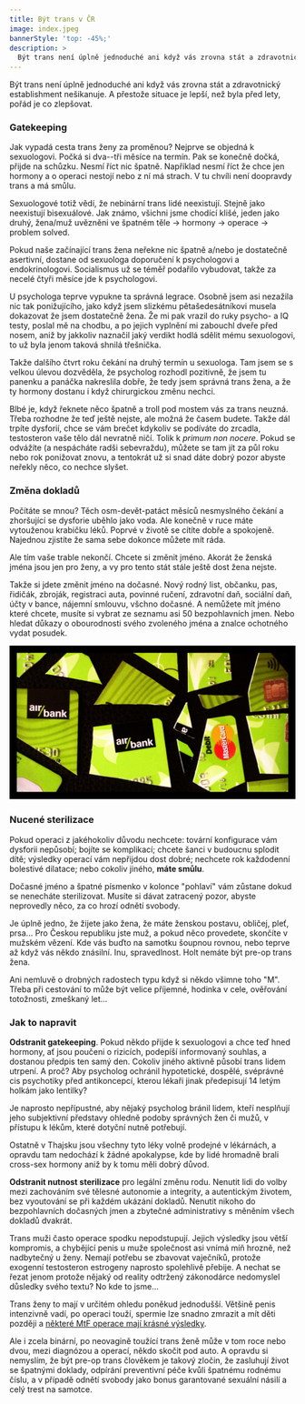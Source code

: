 ```yaml
---
title: Být trans v ČR
image: index.jpeg
bannerStyle: 'top: -45%;'
description: >
  Být trans není úplně jednoduché ani když vás zrovna stát a zdravotnický establishment nešikanuje.
---
```


Být trans není úplně jednoduché ani když vás zrovna stát a zdravotnický establishment nešikanuje. A přestože situace je lepší, než byla před lety, pořád je co zlepšovat.

### Gatekeeping

Jak vypadá cesta trans ženy za proměnou? Nejprve se objedná k sexuologovi. Počká si dva--tři měsíce na termín. Pak se konečně dočká, přijde na schůzku. Nesmí říct nic špatně. Například nesmí říct že chce jen hormony a o operaci nestojí nebo z ní má strach. V tu chvíli není doopravdy trans a má smůlu.

Sexuologové totiž vědí, že nebinární trans lidé neexistují. Stejně jako neexistují bisexuálové. Jak známo, všichni jsme chodící klišé, jeden jako druhý, žena/muž uvězněni ve špatném těle &#8594; hormony &#8594; operace &#8594; problem solved.

Pokud naše začínající trans žena neřekne nic špatně a/nebo je dostatečně asertivní, dostane od sexuologa doporučení k psychologovi a endokrinologovi. Socialismus už se téměř podařilo vybudovat, takže za necelé čtyři měsíce jde k psychologovi.

U psychologa teprve vypukne ta správná legrace. Osobně jsem asi nezažila nic tak ponižujícího, jako když jsem slizkému pětašedesátníkovi musela dokazovat že jsem dostatečně žena. Že mi pak vrazil do ruky psycho- a IQ testy, poslal mě na chodbu, a po jejich vyplnění mi zabouchl dveře před nosem, aniž by jakkoliv naznačil jaký verdikt hodlá sdělit mému sexuologovi, to už byla jenom taková shnilá třešnička.

Takže dalšího čtvrt roku čekání na druhý termín u sexuologa. Tam jsem se s velkou úlevou dozvěděla, že psycholog rozhodl pozitivně, že jsem tu panenku a panáčka nakreslila dobře, že tedy jsem správná trans žena, a že ty hormony dostanu i když chirurgickou změnu nechci.

Blbé je, když řeknete něco špatně a troll pod mostem vás za trans neuzná. Třeba rozhodne že teď ještě nejste, ale možná že časem budete. Takže dál trpíte dysforií, chce se vám brečet kdykoliv se podíváte do zrcadla, testosteron vaše tělo dál nevratně ničí. Tolik k *primum non nocere*. Pokud se odvážíte (a nespácháte radši sebevraždu), můžete se tam jít za půl roku nebo rok ponižovat znovu, a tentokrát už si snad dáte dobrý pozor abyste neřekly něco, co nechce slyšet.

### Změna dokladů

Počítáte se mnou? Těch osm-devět-patáct měsíců nesmyslného čekání a zhoršující se dysforie uběhlo jako voda. Ale konečně v ruce máte vytouženou krabičku léků. Poprvé v životě se cítíte dobře a spokojeně. Najednou zjistíte že sama sebe dokonce můžete mít ráda.

Ale tím vaše trable nekončí. Chcete si změnit jméno. Akorát že ženská jména jsou jen pro ženy, a vy pro tento stát stále ještě dost žena nejste.

Takže si jdete změnit jméno na dočasné. Nový rodný list, občanku, pas, řidičák, zbroják, registraci auta, povinné ručení, zdravotní daň, sociální daň, účty v bance, nájemní smlouvu, všchno dočasné. A nemůžete mít jméno které chcete, musíte si vybrat ze seznamu asi 50 bezpohlavních jmen. Nebo hledat důkazy o obourodnosti svého zvoleného jména a znalce ochotného vydat posudek.

![Není jednou málo, Antone Pavloviči? Změna dokladů je velká zábava!](admin.jpeg)

### Nucené sterilizace

Pokud operaci z jakéhokoliv důvodu nechcete: tovární konfigurace vám dysforii nepůsobí; bojíte se komplikací; chcete šanci v budoucnu splodit dítě; výsledky operací vám nepřijdou dost dobré; nechcete rok každodenní bolestivé dilatace; nebo cokoliv jiného, **máte smůlu**.

Dočasné jméno a špatné písmenko v kolonce "pohlaví" vám zůstane dokud se nenecháte sterilizovat. Musíte si dávat zatracený pozor, abyste neprovedly něco, za co hrozí odnětí svobody.

Je úplně jedno, že žijete jako žena, že máte ženskou postavu, obličej, pleť, prsa... Pro Českou republiku jste muž, a pokud něco provedete, skončíte v mužském vězení. Kde vás buďto na samotku šoupnou rovnou, nebo teprve až když vás někdo znásilní. Inu, spravedlnost. Holt nemáte být pre-op trans žena.

Ani nemluvě o drobných radostech typu když si někdo všimne toho "M". Třeba při cestování to může být velice příjemné, hodinka v cele, ověřování totožnosti, zmeškaný let...

### Jak to napravit

**Odstranit gatekeeping**. Pokud někdo přijde k sexuologovi a chce teď hned hormony, ať jsou poučeni o rizicích, podepíší informovaný souhlas, a dostanou předpis ten samý den. Cokoliv jiného aktivně působí trans lidem utrpení. A proč? Aby psycholog ochránil hypotetické, dospělé, svéprávné cis psychotiky před antikoncepcí, kterou lékaři jinak předepisují 14 letým holkám jako lentilky?

Je naprosto nepřípustné, aby nějaký psycholog bránil lidem, kteří nesplňují jeho subjektivní představy ohledně podoby správných žen či mužů, v přístupu k lékům, které dotyční nutně potřebují.

Ostatně v Thajsku jsou všechny tyto léky volně prodejné v lékárnách, a opravdu tam nedochází k žádné apokalypse, kde by lidé hromadně brali cross-sex hormony aniž by k tomu měli dobrý důvod. 

**Odstranit nutnost sterilizace** pro legální změnu rodu. Nenutit lidi do volby mezi zachováním své tělesné autonomie a integrity, a autentickým životem, bez vyoutování se při každém ukázání dokladů. Nenutit nikoho do bezpohlavních dočasných jmen a zbytečné administrativy s měněním všech dokladů dvakrát.

Trans muži často operace spodku nepodstupují. Jejich výsledky jsou větší kompromis, a chybějící penis u muže společnost asi vnímá míň hrozně, než nadbytečný u ženy. Nemají potřebu se zbavovat vaječníků, protože exogenní testosteron estrogeny naprosto spolehlivě přebije. A nechat se řezat jenom protože nějaký od reality odtržený zákonodárce nedomyslel důsledky svého textu? No kde to jsme...

Trans ženy to mají v určitém ohledu poněkud jednodušší. Většině penis intenzivně vadí, po operaci touží, spermie lze snadno zmrazit a mít děti později a [některé MtF operace mají krásné výsledky](/aikchol-vs-motol/). 

Ale i zcela binární, po neovagině toužící trans ženě může v tom roce nebo dvou, mezi diagnózou a operací, někdo skočit pod auto. A opravdu si nemyslím, že být pre-op trans člověkem je takový zločin, že zasluhují život se špatnými doklady, odpírání preventivní péče kvůli špatnému rodnému číslu, a v případě odnětí svobody jako bonus garantované sexuální násilí a celý trest na samotce. 